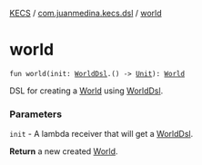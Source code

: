 [KECS](../index.md) / [com.juanmedina.kecs.dsl](index.md) / [world](./world.md)

# world

`fun world(init: `[`WorldDsl`](-world-dsl/index.md)`.() -> `[`Unit`](https://kotlinlang.org/api/latest/jvm/stdlib/kotlin/-unit/index.html)`): `[`World`](../com.juanmedina.kecs.world/-world/index.md)

DSL for creating a [World](../com.juanmedina.kecs.world/-world/index.md) using [WorldDsl](-world-dsl/index.md).

### Parameters

`init` - A lambda receiver that will get a [WorldDsl](-world-dsl/index.md).

**Return**
a new created [World](../com.juanmedina.kecs.world/-world/index.md).

